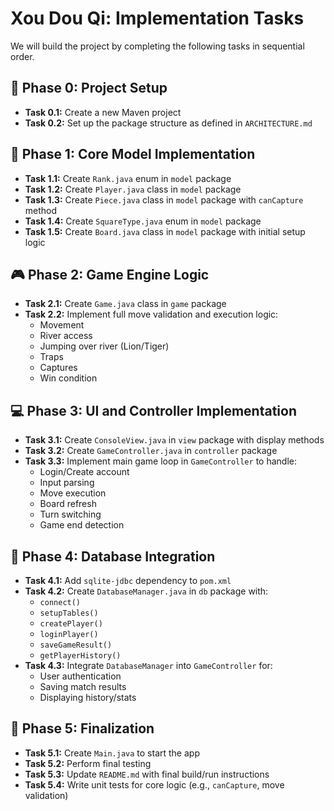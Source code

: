 # Xou Dou Qi: Implementation Tasks

We will build the project by completing the following tasks in sequential order.

## 🧰 Phase 0: Project Setup

- **Task 0.1:** Create a new Maven project
- **Task 0.2:** Set up the package structure as defined in `ARCHITECTURE.md`

## 🧱 Phase 1: Core Model Implementation

- **Task 1.1:** Create `Rank.java` enum in `model` package
- **Task 1.2:** Create `Player.java` class in `model` package
- **Task 1.3:** Create `Piece.java` class in `model` package with `canCapture` method
- **Task 1.4:** Create `SquareType.java` enum in `model` package
- **Task 1.5:** Create `Board.java` class in `model` package with initial setup logic

## 🎮 Phase 2: Game Engine Logic

- **Task 2.1:** Create `Game.java` class in `game` package
- **Task 2.2:** Implement full move validation and execution logic:
  - Movement
  - River access
  - Jumping over river (Lion/Tiger)
  - Traps
  - Captures
  - Win condition

## 💻 Phase 3: UI and Controller Implementation

- **Task 3.1:** Create `ConsoleView.java` in `view` package with display methods
- **Task 3.2:** Create `GameController.java` in `controller` package
- **Task 3.3:** Implement main game loop in `GameController` to handle:
  - Login/Create account
  - Input parsing
  - Move execution
  - Board refresh
  - Turn switching
  - Game end detection

## 💾 Phase 4: Database Integration

- **Task 4.1:** Add `sqlite-jdbc` dependency to `pom.xml`
- **Task 4.2:** Create `DatabaseManager.java` in `db` package with:
  - `connect()`
  - `setupTables()`
  - `createPlayer()`
  - `loginPlayer()`
  - `saveGameResult()`
  - `getPlayerHistory()`
- **Task 4.3:** Integrate `DatabaseManager` into `GameController` for:
  - User authentication
  - Saving match results
  - Displaying history/stats

## 🏁 Phase 5: Finalization

- **Task 5.1:** Create `Main.java` to start the app
- **Task 5.2:** Perform final testing
- **Task 5.3:** Update `README.md` with final build/run instructions
- **Task 5.4:** Write unit tests for core logic (e.g., `canCapture`, move validation)